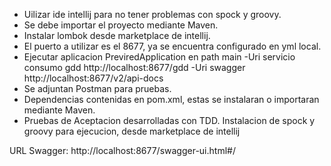 - Uilizar ide intellij para no tener problemas con spock y groovy.
- Se debe importar el proyecto mediante Maven.
- Instalar lombok desde marketplace de intellij.
- El puerto a utilizar es el 8677, ya se encuentra configurado en yml local.
- Ejecutar aplicacion PreviredApplication en path main
    -Uri servicio consumo gdd http://localhost:8677/gdd
    -Uri swagger http://localhost:8677/v2/api-docs
- Se adjuntan Postman para pruebas.
- Dependencias contenidas en pom.xml, estas se instalaran o importaran mediante Maven.
- Pruebas de Aceptacion desarrolladas con TDD. Instalacion de spock y groovy para ejecucion, desde marketplace de intellij

URL Swagger:
http://localhost:8677/swagger-ui.html#/